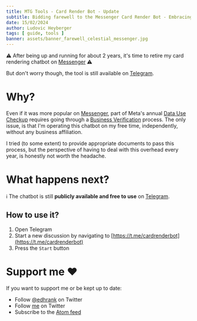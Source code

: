 ```yaml
---
title: MTG Tools - Card Render Bot - Update
subtitle: Bidding farewell to the Messenger Card Render Bot - Embracing the Telegram Experience
date: 15/02/2024
author: Ludovic Heyberger
tags: [ guide, tools ]
banner: assets/banner_farewell_celestial_messenger.jpg
---
```


⚠️ After being up and running for about 2 years, it's time to retire my card rendering chatbot on [Messenger][Messenger] ⚠️

But don't worry though, the tool is still available on [Telegram][Telegram].


# Why?

Even if it was more popular on [Messenger][Messenger], part of Meta's annual [Data Use Checkup][Data Use Checkup] requires going through a [Business Verification][Business Verification] process. The only issue, is that I'm operating this chatbot on my free time, independently, without any business affiliation.

I tried (to some extent) to provide appropriate documents to pass this process, but the perspective of having to deal with this overhead every year, is honestly not worth the headache.


# What happens next?

ℹ️  The chatbot is still **publicly available and free to use** on [Telegram][Telegram].


## How to use it?

1. Open Telegram
2. Start a new discussion by navigating to [https://t.me/cardrenderbot](https://t.me/cardrenderbot)
3. Press the `Start` button


# Support me ❤️

If you want to support me or be kept up to date:

- Follow [@edhrank](https://twitter.com/edhrank) on Twitter
- Follow [me](https://twitter.com/lheybergermtg) on Twitter
- Subscribe to the [Atom feed](./feed.atom)


[Messenger]:https://m.me/108575720841085
[Telegram]:https://t.me/cardrenderbot
[Data Use Checkup]:https://developers.facebook.com/docs/development/maintaining-data-access/data-use-checkup
[Business Verification]:https://developers.facebook.com/docs/development/release/business-verification
